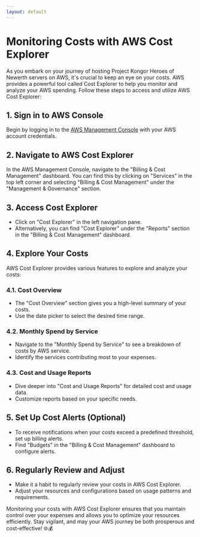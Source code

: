 ```yaml
---
layout: default
---
```


# Monitoring Costs with AWS Cost Explorer

As you embark on your journey of hosting Project Kongor Heroes of Newerth servers on AWS, it's crucial to keep an eye on your costs. AWS provides a powerful tool called Cost Explorer to help you monitor and analyze your AWS spending. Follow these steps to access and utilize AWS Cost Explorer:

## 1. Sign in to AWS Console

Begin by logging in to the [AWS Management Console](https://aws.amazon.com/) with your AWS account credentials.

## 2. Navigate to AWS Cost Explorer

In the AWS Management Console, navigate to the "Billing & Cost Management" dashboard. You can find this by clicking on "Services" in the top left corner and selecting "Billing & Cost Management" under the "Management & Governance" section.

## 3. Access Cost Explorer

- Click on "Cost Explorer" in the left navigation pane.
- Alternatively, you can find "Cost Explorer" under the "Reports" section in the "Billing & Cost Management" dashboard.

## 4. Explore Your Costs

AWS Cost Explorer provides various features to explore and analyze your costs:

### 4.1. Cost Overview

- The "Cost Overview" section gives you a high-level summary of your costs.
- Use the date picker to select the desired time range.

### 4.2. Monthly Spend by Service

- Navigate to the "Monthly Spend by Service" to see a breakdown of costs by AWS service.
- Identify the services contributing most to your expenses.

### 4.3. Cost and Usage Reports

- Dive deeper into "Cost and Usage Reports" for detailed cost and usage data.
- Customize reports based on your specific needs.

## 5. Set Up Cost Alerts (Optional)

- To receive notifications when your costs exceed a predefined threshold, set up billing alerts.
- Find "Budgets" in the "Billing & Cost Management" dashboard to configure alerts.

## 6. Regularly Review and Adjust

- Make it a habit to regularly review your costs in AWS Cost Explorer.
- Adjust your resources and configurations based on usage patterns and requirements.

Monitoring your costs with AWS Cost Explorer ensures that you maintain control over your expenses and allows you to optimize your resources efficiently. Stay vigilant, and may your AWS journey be both prosperous and cost-effective! 🌐💰
